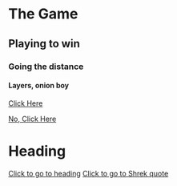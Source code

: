 # The Game
## Playing to win
### Going the distance
#### Layers, onion boy

[Click Here](https://www.google.com)

[No, Click Here](https://www.wikipedia.org)


# Heading

[Click to go to heading](#Heading)
[Click to go to Shrek quote](#Layers,-onion-boy)
